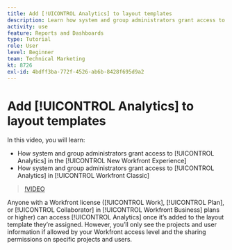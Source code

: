 ```yaml
---
title: Add [!UICONTROL Analytics] to layout templates
description: Learn how system and group administrators grant access to Analytics in the New Workfront Experience, and in [!DNL  Workfront] Classic.
activity: use
feature: Reports and Dashboards
type: Tutorial
role: User
level: Beginner
team: Technical Marketing
kt: 8726
exl-id: 4bdff3ba-772f-4526-ab6b-8428f695d9a2
---
```

# Add [!UICONTROL Analytics] to layout templates

In this video, you will learn:

* How system and group administrators grant access to [!UICONTROL Analytics] in the [!UICONTROL New Workfront Experience]
* How system and group administrators grant access to [!UICONTROL Analytics] in [!UICONTROL Workfront Classic]

>[!VIDEO](https://video.tv.adobe.com/v/335045/?quality=12)

Anyone with a Workfront license ([!UICONTROL Work], [!UICONTROL Plan], or [!UICONTROL Collaborator] in [!UICONTROL Workfront Business] plans or higher) can access [!UICONTROL Analytics] once it’s added to the layout template they’re assigned. However, you’ll only see the projects and user information if allowed by your Workfront access level and the sharing permissions on specific projects and users.
